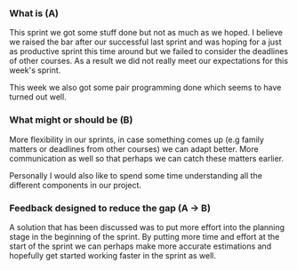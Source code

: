 ### __What is (A)__
This sprint we got some stuff done but not as much as we hoped. I believe we raised the bar after our successful last sprint and was hoping for a just as productive sprint this time around but we failed to consider the deadlines of other courses. As a result we did not really meet our expectations for this week's sprint.

This week we also got some pair programming done which seems to have turned out well.

### __What might or should be (B)__
More flexibility in our sprints, in case something comes up (e.g family matters or deadlines from other courses) we can adapt better. More communication as well so that perhaps we can catch these matters earlier.

Personally I would also like to spend some time understanding all the different components in our project.

### __Feedback designed to reduce the gap (A -> B)__
A solution that has been discussed was to put more effort into the planning stage in the beginning of the sprint. By putting more time and effort at the start of the sprint we can perhaps make more accurate estimations and hopefully get started working faster in the sprint as well.